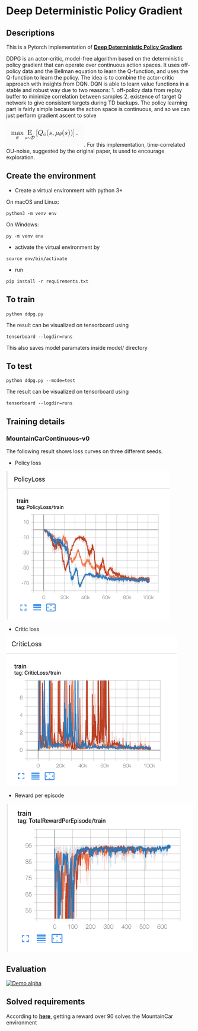 # Deep Deterministic Policy Gradient

## Descriptions
This is a Pytorch implementation of [**Deep Deterministic Policy Gradient**](https://arxiv.org/pdf/1509.02971.pdf).

DDPG is an actor-critic, model-free algorithm based on the deterministic policy gradient that can operate over continuous action spaces. It uses off-policy data and the Bellman equation to learn the Q-function, and uses the Q-function to learn the policy. The idea is to combine the actor-critic approach with insights from DQN. DQN is able to learn value functions in a stable and robust way due to two reasons: 1. off-policy data from replay buffer to minimize correlation between samples 2. existence of target Q network to give consistent targets during TD backups. The policy learning part is fairly simple because the action space is continuous, and so we can just perform gradient ascent to solve 

<img src="figures/policygoal.png"/>. 
For this implementation, time-correlated OU-noise, suggested by the original paper, is used to encourage exploration.

## Create the environment
* Create a virtual environment with python 3+

On macOS and Linux:
```bath
python3 -m venv env
```
On Windows:
```bath
py -m venv env
```
* activate the virtual environment by
```bath
source env/bin/activate
```
* run
```bath
pip install -r requirements.txt
```

## To train
```bath
python ddpg.py
```
The result can be visualized on tensorboard using
```bath
tensorboard --logdir=runs
```
This also saves model paramaters inside model/ directory
## To test
```bath
python ddpg.py --mode=test
```
The result can be visualized on tensorboard using
```bath
tensorboard --logdir=runs
```

## Training details

### MountainCarContinuous-v0

The following result shows loss curves on three different seeds.

* Policy loss

<img src="figures/policyloss.png" height="400"/>

* Critic loss

<img src="figures/criticloss.png" height="400"/>

* Reward per episode

<img src="figures/returnpereps.png" height="400"/>

## Evaluation

[![Demo alpha](https://j.gifs.com/lxy75J.gif)](https://www.youtube.com/watch?v=tM8kDBb8KKQ&feature=youtu.be)


## Solved requirements
According to [**here**](https://github.com/openai/gym/wiki/MountainCarContinuous-v0), getting a reward over 90 solves the MountainCar environment